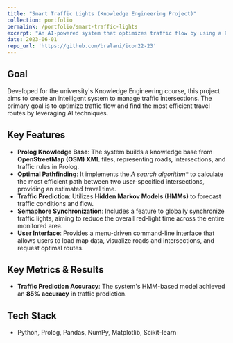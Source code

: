 ```yaml
---
title: "Smart Traffic Lights (Knowledge Engineering Project)"
collection: portfolio
permalink: /portfolio/smart-traffic-lights
excerpt: "An AI-powered system that optimizes traffic flow by using a Prolog knowledge base, A* search, and HMMs for traffic prediction."
date: 2023-06-01 
repo_url: 'https://github.com/bralani/icon22-23'
---
```


## Goal
Developed for the university's Knowledge Engineering course, this project aims to create an intelligent system to manage traffic intersections. The primary goal is to optimize traffic flow and find the most efficient travel routes by leveraging AI techniques.

## Key Features
- **Prolog Knowledge Base**: The system builds a knowledge base from **OpenStreetMap (OSM) XML** files, representing roads, intersections, and traffic rules in Prolog.
- **Optimal Pathfinding**: It implements the **A* search algorithm** to calculate the most efficient path between two user-specified intersections, providing an estimated travel time.
- **Traffic Prediction**: Utilizes **Hidden Markov Models (HMMs)** to forecast traffic conditions and flow.
- **Semaphore Synchronization**: Includes a feature to globally synchronize traffic lights, aiming to reduce the overall red-light time across the entire monitored area.
- **User Interface**: Provides a menu-driven command-line interface that allows users to load map data, visualize roads and intersections, and request optimal routes.

## Key Metrics & Results
- **Traffic Prediction Accuracy**: The system's HMM-based model achieved an **85% accuracy** in traffic prediction.

## Tech Stack
- Python, Prolog, Pandas, NumPy, Matplotlib, Scikit-learn